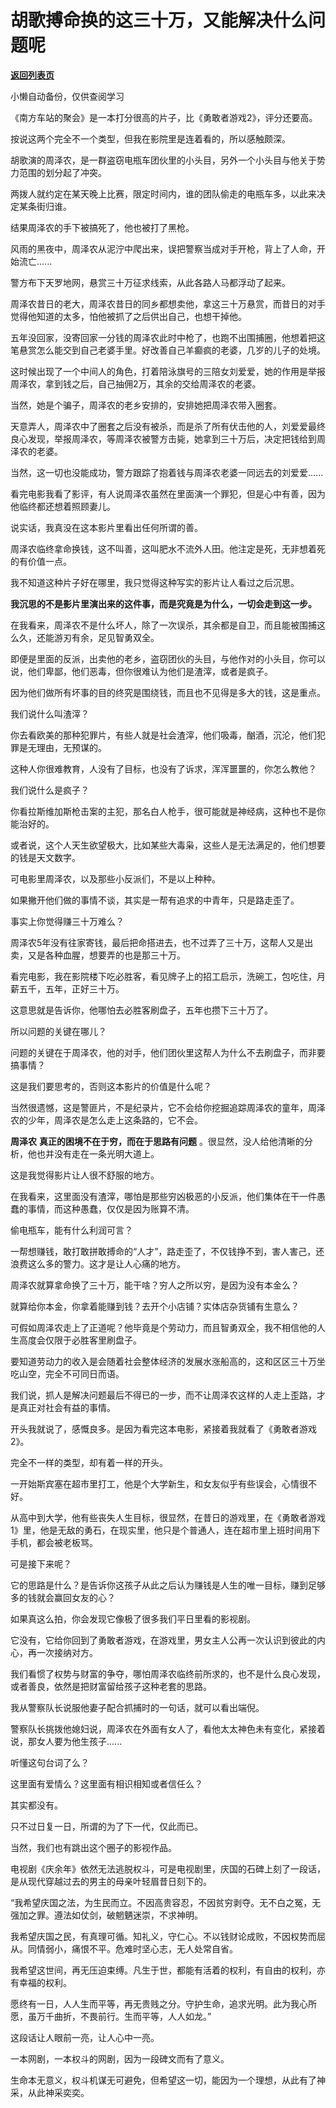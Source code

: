 # 胡歌搏命换的这三十万，又能解决什么问题呢

[**返回列表页**](/gzh/记忆承载3)

小懒自动备份，仅供查阅学习

《南方车站的聚会》是一本打分很高的片子，比《勇敢者游戏2》，评分还要高。

  

按说这两个完全不一个类型，但我在影院里是连着看的，所以感触颇深。

  

胡歌演的周泽农，是一群盗窃电瓶车团伙里的小头目，另外一个小头目与他关于势力范围的划分起了冲突。

  

两拨人就约定在某天晚上比赛，限定时间内，谁的团队偷走的电瓶车多，以此来决定某条街归谁。

  

结果周泽农的手下被搞死了，他也被打了黑枪。

  

风雨的黑夜中，周泽农从泥泞中爬出来，误把警察当成对手开枪，背上了人命，开始流亡......

  

警方布下天罗地网，悬赏三十万征求线索，从此各路人马都浮动了起来。

  

周泽农昔日的老大，周泽农昔日的同乡都想卖他，拿这三十万悬赏，而昔日的对手觉得他知道的太多，怕他被抓了之后供出自己，也想干掉他。

  

五年没回家，没寄回家一分钱的周泽农此时中枪了，也跑不出围捕圈，他想着把这笔悬赏怎么能交到自己老婆手里。好改善自己羊癫疯的老婆，几岁的儿子的处境。

  

这时候出现了一个中间人的角色，打着陪泳旗号的三陪女刘爱爱，她的作用是举报周泽农，拿到钱之后，自己抽佣2万，其余的交给周泽农的老婆。

  

当然，她是个骗子，周泽农的老乡安排的，安排她把周泽农带入圈套。

  

天意弄人，周泽农中了圈套之后没有被杀，而是杀了所有伏击他的人，刘爱爱最终良心发现，举报周泽农，等周泽农被警方击毙，她拿到三十万后，决定把钱给到周泽农的老婆。

  

当然，这一切也没能成功，警方跟踪了抱着钱与周泽农老婆一同远去的刘爱爱......

  

看完电影我看了影评，有人说周泽农虽然在里面演一个罪犯，但是心中有善，因为他临终都还想着照顾妻儿。

  

说实话，我真没在这本影片里看出任何所谓的善。

  

周泽农临终拿命换钱，这不叫善，这叫肥水不流外人田。他注定是死，无非想着死的有价值一点。

  

我不知道这种片子好在哪里，我只觉得这种写实的影片让人看过之后沉思。

  

 **我沉思的不是影片里演出来的这件事，而是究竟是为什么，一切会走到这一步。**

  

在我看来，周泽农不是什么坏人，除了一次误杀，其余都是自卫，而且能被围捕这么久，还能游刃有余，足见智勇双全。

  

即便是里面的反派，出卖他的老乡，盗窃团伙的头目，与他作对的小头目，你可以说，他们卑鄙，他们恶毒，但你很难认为他们是渣滓，或者是疯子。

  

因为他们做所有坏事的目的终究是围绕钱，而且也不见得是多大的钱，这是重点。

  

我们说什么叫渣滓？

  

你去看欧美的那种犯罪片，有些人就是社会渣滓，他们吸毒，酗酒，沉沦，他们犯罪是无理由，无预谋的。

  

这种人你很难教育，人没有了目标，也没有了诉求，浑浑噩噩的，你怎么教他？

  

我们说什么是疯子？

  

你看拉斯维加斯枪击案的主犯，那名白人枪手，很可能就是神经病，这种也不是你能治好的。

  

或者说，这个人天生欲望极大，比如某些大毒枭，这些人是无法满足的，他们想要的钱是天文数字。

  

可电影里周泽农，以及那些小反派们，不是以上种种。

  

如果撇开他们做的事情不谈，其实是一帮有追求的中青年，只是路走歪了。

  

事实上你觉得赚三十万难么？

  

周泽农5年没有往家寄钱，最后把命搭进去，也不过弄了三十万，这帮人又是出卖，又是各种血腥，想要弄的也是那三十万。

  

看完电影，我在影院楼下吃必胜客，看见牌子上的招工启示，洗碗工，包吃住，月薪五千，五年，正好三十万。

  

这意思就是告诉你，他哪怕去必胜客刷盘子，五年也攒下三十万了。

  

所以问题的关键在哪儿？

  

问题的关键在于周泽农，他的对手，他们团伙里这帮人为什么不去刷盘子，而非要搞事情？

  

这是我们要思考的，否则这本影片的价值是什么呢？

  

当然很遗憾，这是警匪片，不是纪录片，它不会给你挖掘追踪周泽农的童年，周泽农的少年，周泽农是怎么走上这条路的，它不会。

  

 **周泽农** **真正的困境不在于穷，而在于思路有问题** 。很显然，没人给他清晰的分析，他也并没有走在一条光明大道上。

  

这是我觉得影片让人很不舒服的地方。

  

在我看来，这里面没有渣滓，哪怕是那些穷凶极恶的小反派，他们集体在干一件愚蠢的事情，而这种愚蠢，仅仅是因为账算不清。

  

偷电瓶车，能有什么利润可言？

  

一帮想赚钱，敢打敢拼敢搏命的“人才”，路走歪了，不仅钱挣不到，害人害己，还浪费这么多的警力。这才是让人心痛的地方。

  

周泽农就算拿命换了三十万，能干啥？穷人之所以穷，是因为没有本金么？

  

就算给你本金，你拿着能赚到钱？去开个小店铺？实体店杂货铺有生意么？

  

可假如周泽农走上了正道呢？他毕竟是个劳动力，而且智勇双全，我不相信他的人生高度会仅限于必胜客里刷盘子。

  

要知道劳动力的收入是会随着社会整体经济的发展水涨船高的，这和区区三十万坐吃山空，完全不可同日而语。

  

我们说，抓人是解决问题最后不得已的一步，而不让周泽农这样的人走上歪路，才是真正对社会有益的事情。

  

开头我就说了，感慨良多。是因为看完这本电影，紧接着我就看了《勇敢者游戏2》。

  

完全不一样的类型，却有着一样的开头。

  

一开始斯宾塞在超市里打工，他是个大学新生，和女友似乎有些误会，心情很不好。

  

从高中到大学，他有些丧失人生目标，很显然，在昔日的游戏里，在《勇敢者游戏1》里，他是无敌的勇石，在现实里，他只是个普通人，连在超市里上班时间用下手机，都会被老板骂。

  

可是接下来呢？

  

它的思路是什么？是告诉你这孩子从此之后认为赚钱是人生的唯一目标，赚到足够多的钱就会赢回女友的心？

  

如果真这么拍，你会发现它像极了很多我们平日里看的影视剧。

  

它没有，它给你回到了勇敢者游戏，在游戏里，男女主人公再一次认识到彼此的内心，再一次接纳对方。

  

我们看惯了权势与财富的争夺，哪怕周泽农临终前所求的，也不是什么良心发现，或者善良，依然是把财富留给孩子这种老套的思路。

  

我从警察队长说服他妻子配合抓捕时的一句话，就可以看出端倪。

  

警察队长挑拨他媳妇说，周泽农在外面有女人了，看他太太神色未有变化，紧接着说，那女人要为他生孩子......

  

听懂这句台词了么？

  

这里面有爱情么？这里面有相识相知或者信任么？

  

其实都没有。

  

只不过日复一日，所谓的为了下一代，仅此而已。

  

当然，我们也有跳出这个圈子的影视作品。

  

电视剧《庆余年》依然无法逃脱权斗，可是电视剧里，庆国的石碑上刻了一段话，是从现代穿越过去的男主的母亲叶轻眉昔日刻下的。

  

“我希望庆国之法，为生民而立。不因高贵容忍，不因贫穷剥夺。无不白之冤，无强加之罪。遵法如仗剑，破魍魉迷崇，不求神明。

  

我希望庆国之民，有真理可循。知礼义，守仁心。不以钱财论成败，不因权势而屈从。同情弱小，痛恨不平。危难时坚心志，无人处常自省。

  

我希望这世间，再无压迫束缚。凡生于世，都能有活着的权利，有自由的权利，亦有幸福的权利。

  

愿终有一日，人人生而平等，再无贵贱之分。守护生命，追求光明。此为我心所愿，虽万千曲折，不畏前行。生而平等，人人如龙。”

  

这段话让人眼前一亮，让人心中一亮。

  

一本网剧，一本权斗的网剧，因为一段碑文而有了意义。

  

生命本无意义，权斗机谋无可避免，但希望这一切，能因为一个理想，从此有了神采，从此神采奕奕。

